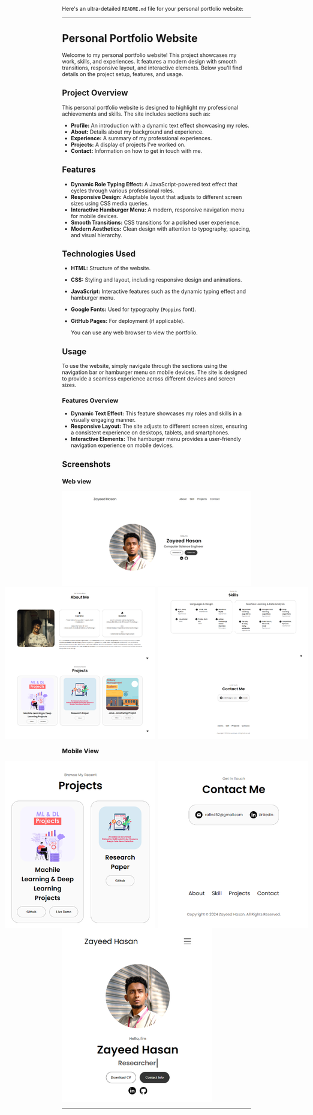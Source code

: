 Here's an ultra-detailed `README.md` file for your personal portfolio website:

---

# Personal Portfolio Website

Welcome to my personal portfolio website! This project showcases my work, skills, and experiences. It features a modern design with smooth transitions, responsive layout, and interactive elements. Below you'll find details on the project setup, features, and usage.

## Project Overview

This personal portfolio website is designed to highlight my professional achievements and skills. The site includes sections such as:

- **Profile:** An introduction with a dynamic text effect showcasing my roles.
- **About:** Details about my background and experience.
- **Experience:** A summary of my professional experiences.
- **Projects:** A display of projects I've worked on.
- **Contact:** Information on how to get in touch with me.

## Features

- **Dynamic Role Typing Effect:** A JavaScript-powered text effect that cycles through various professional roles.
- **Responsive Design:** Adaptable layout that adjusts to different screen sizes using CSS media queries.
- **Interactive Hamburger Menu:** A modern, responsive navigation menu for mobile devices.
- **Smooth Transitions:** CSS transitions for a polished user experience.
- **Modern Aesthetics:** Clean design with attention to typography, spacing, and visual hierarchy.

## Technologies Used

- **HTML:** Structure of the website.
- **CSS:** Styling and layout, including responsive design and animations.
- **JavaScript:** Interactive features such as the dynamic typing effect and hamburger menu.
- **Google Fonts:** Used for typography (`Poppins` font).
- **GitHub Pages:** For deployment (if applicable).

  You can use any web browser to view the portfolio.

## Usage

To use the website, simply navigate through the sections using the navigation bar or hamburger menu on mobile devices. The site is designed to provide a seamless experience across different devices and screen sizes.

### Features Overview

- **Dynamic Text Effect:** This feature showcases my roles and skills in a visually engaging manner.
- **Responsive Layout:** The site adjusts to different screen sizes, ensuring a consistent experience on desktops, tablets, and smartphones.
- **Interactive Elements:** The hamburger menu provides a user-friendly navigation experience on mobile devices.

## Screenshots

### Web view
<img src="assets/assets/Screenshot_6.png" alt="GUI Screenshot 6" width="700" />

<div style="display: flex; gap: 10px; justify-content: center;">
    <img src="assets/assets/Screenshot_2.png" alt="GUI Screenshot 6" width="400" />
    <img src="assets/assets/Screenshot_3.png" alt="GUI Screenshot 7" width="400" />
</div>

<div style="display: flex; gap: 10px; justify-content: center;">
    <img src="assets/assets/Screenshot_4.png" alt="GUI Screenshot 6" width="400" />
    <img src="assets/assets/Screenshot_5.png" alt="GUI Screenshot 7" width="400" />
</div>

### Mobile View

<div style="display: flex; gap: 10px; justify-content: center;">
    <img src="assets/assets/Screenshot_8.png" alt="GUI Screenshot 6" width="400" />
    <img src="assets/assets/Screenshot_9.png" alt="GUI Screenshot 7" width="400" />
</div>

   <img src="assets/assets/Screenshot_7.png" alt="GUI Screenshot 7" width="400" />

---
